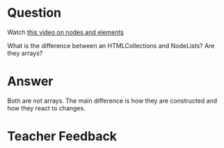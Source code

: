 # Question
Watch [this video on nodes and elements](https://www.youtube.com/watch?v=rhvec8cXLlo)

What is the difference between an HTMLCollections and NodeLists? Are they arrays?

# Answer
Both are not arrays. The main difference is how they are constructed and how they react to changes.

# Teacher Feedback